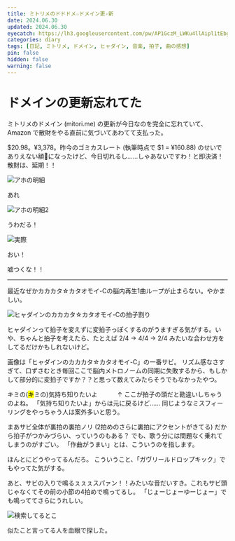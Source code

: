 ```yaml
---
title: ミトリメのドドドメ☆ドメイン更-新
date: 2024.06.30
updated: 2024.06.30
eyecatch: https://lh3.googleusercontent.com/pw/AP1GczM_LWKu4llAipl1tEbgnN1OnPBzCPO-eTt9no_nD-oV63lV4jb8jTS9S9496IWK_swYLZtxmsmfPHTxL66vV9aluMZglmTlTwN9HP2Ge2c8nDxKoAEegaTs2kiTSjRCBLULCCro16h2OBTElUqFLRjw=w828-h491-s-no
categories: diary
tags: [日記, ミトリメ, ドメイン, ヒャダイン, 音楽, 拍子, 曲の感想]
pin: false
hidden: false
warning: false
---
```


# ドメインの更新忘れてた

ミトリメのドメイン (mitori.me) の更新が今日なのを完全に忘れていて、Amazon で散財をやる直前に気づいてあわてて支払った。

$20.98。¥3,378。昨今のゴミカスレート (執筆時点で $1 = ¥160.88) のせいでありえない額🖕になったけど、今日切れるし……しゃあないですわ！と即決済！
散財は、延期！！

![アホの明細](https://lh3.googleusercontent.com/pw/AP1GczM245O4DrV_OIwooATiKuUhI6d8U3zf5_0Vdc0si6vxbi_U-pDUyb8XVOnWrleF7TJWWcnJi0SFeShl4JnSP3qAHQbrDEgqdtlPHnVFK9Vu1kBJSo59TUMfSmnfVNhT5n_RX7a_EmyJOqMhTjBNYW5I=w828-h337-s-no)

あれ

![アホの明細2](https://lh3.googleusercontent.com/pw/AP1GczPYgX4o3psNgCgBQDkkTqotnMJCE2fBuVs0O24gC2ww9AWoJcaf0_V9Wt6xfxte9fpNpcTjF2aLNC_G6S7dSSQHKltAjULeA4kW0_99jcaSlSivpF4Z7HRcm3LxNZN40NpwUNJLjffPJVkPLdruIV1O=w265-h193-s-no)

うわだる！

![実際](https://lh3.googleusercontent.com/pw/AP1GczMuCTa-w8wiNZTH1bNEIDcXxILfysmHu4OzKGkphI-hmhHDXlYl2vAroZdGqsSwvl8mPm2_DA6h52S07Dgk94RawJ6pvNB1VPW-DS09g-QTR0tTDk4D4NDxBIxm_pMwOSEZjAKed_YbMsZvv_yGA5qL=w828-h383-s-no)

おい！

嘘つくな！！

---

最近なぜかカカカタ☆カタオモイ-Cの脳内再生1曲ループが止まらない。やかましい。

![ヒャダインのカカカタ☆カタオモイ-Cの拍子割り](https://lh3.googleusercontent.com/pw/AP1GczNprlkcasGtZTe2FeZ--S1-8lNrCAfIpH5llgiVjt_HkRqgaXCxjFaKvcF1qyd3lPezKpKjOPyJd34IVUYHu3NAGKE9zbB0XndV7KkjOxQh-2CG7Yumsqg1VP3DmlPpxqAwfieLQT7O3iRHV_8ItJsq=w828-h711-s-no)

ヒャダインって拍子を変えずに変拍子っぽくするのがうますぎる気がする。いや、ちゃんと拍子を考えたら、たとえば 2/4 → 4/4 → 2/4 みたいな合わせ方をしてるだけかもしれないけど。

画像は「ヒャダインのカカカタ☆カタオモイ-C」の一番サビ。
リズム感なさすぎて、口ずさむとき毎回ここで脳内メトロノームの同期に失敗するから、もしかして部分的に変拍子ですか？？と思って数えてみたらそうでもなかったやつ。

キミの(<mark>キ</mark>ミの)気持ち知りたいよ
　　　↑ ここが拍子の頭だと勘違いしちゃうのよね。
「気持ち知りたいよ」からは元に戻るけど……
同じようなミスフィーリングをやっちゃう人は案外多いと思う。

まあサビ全体が裏拍の裏拍ノリ (2拍めのさらに裏拍にアクセントがきてる) だから拍子がつかみづらい、っていうのもある？
でも、歌う分には問題なく乗れてしまうのがすごい。
「作曲がうまい」とは、こういうのを指します。

ほんとにどうやってるんだろ。
こういうこと、「ガヴリールドロップキック」でもやってた気がする。

あと、サビの入りで鳴るㇲㇲㇲスパァン！！みたいな音だいすき。これもサビ頭じゃなくてその前の小節の4拍めで鳴ってるし。
「じょーじょーゆーじょー」でも鳴っててさらにうれしい。

![検索してるとこ](https://lh3.googleusercontent.com/pw/AP1GczM_LWKu4llAipl1tEbgnN1OnPBzCPO-eTt9no_nD-oV63lV4jb8jTS9S9496IWK_swYLZtxmsmfPHTxL66vV9aluMZglmTlTwN9HP2Ge2c8nDxKoAEegaTs2kiTSjRCBLULCCro16h2OBTElUqFLRjw=w828-h491-s-no)

似たこと言ってる人を血眼で探した。
